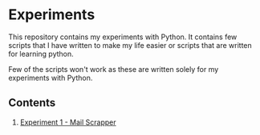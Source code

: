 # Experiments

This repository contains my experiments with Python. It contains few scripts that I have written to make my life easier or scripts that are written for learning python.

Few of the scripts won't work as these are written solely for my experiments with Python.

## Contents

1. [Experiment 1 - Mail Scrapper](Experiment%201/)
